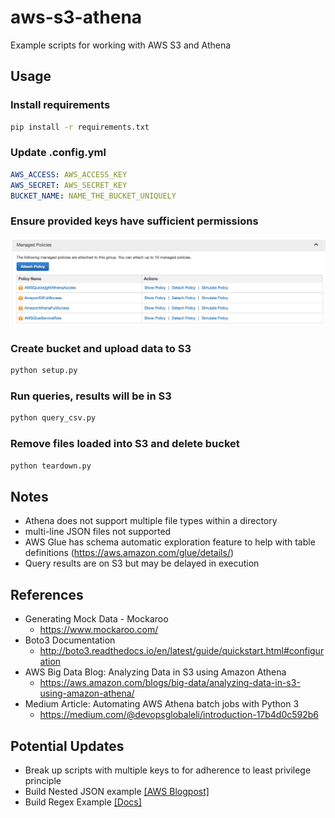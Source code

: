 # aws-s3-athena
Example scripts for working with AWS S3 and Athena

## Usage

### Install requirements

```bash
pip install -r requirements.txt
```

### Update .config.yml

```yaml
AWS_ACCESS: AWS_ACCESS_KEY
AWS_SECRET: AWS_SECRET_KEY
BUCKET_NAME: NAME_THE_BUCKET_UNIQUELY
```

### Ensure provided keys have sufficient permissions

![AWS Permissions For Scripts](./img/permissions.png "Permissions for scripts")

### Create bucket and upload data to S3

```bash
python setup.py
```

### Run queries, results will be in S3

```bash
python query_csv.py
```

### Remove files loaded into S3 and delete bucket

```bash
python teardown.py
``` 

## Notes

- Athena does not support multiple file types within a directory
- multi-line JSON files not supported
- AWS Glue has schema automatic exploration feature to help with table definitions (https://aws.amazon.com/glue/details/)
- Query results are on S3 but may be delayed in execution

## References

- Generating Mock Data - Mockaroo
  - https://www.mockaroo.com/
- Boto3 Documentation
  - http://boto3.readthedocs.io/en/latest/guide/quickstart.html#configuration 
- AWS Big Data Blog: Analyzing Data in S3 using Amazon Athena 
  - https://aws.amazon.com/blogs/big-data/analyzing-data-in-s3-using-amazon-athena/
- Medium Article: Automating AWS Athena batch jobs with Python 3
  - https://medium.com/@devopsglobaleli/introduction-17b4d0c592b6

## Potential Updates

- Break up scripts with multiple keys to for adherence to least privilege principle
- Build Nested JSON example [[AWS Blogpost]](https://aws.amazon.com/blogs/big-data/create-tables-in-amazon-athena-from-nested-json-and-mappings-using-jsonserde/)
- Build Regex Example [[Docs]](https://docs.aws.amazon.com/athena/latest/ug/apache.html)